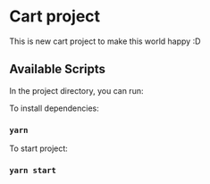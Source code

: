 # Cart project
This is new cart project to make this world happy :D

## Available Scripts

In the project directory, you can run:

To install dependencies:
### `yarn`

To start project:
### `yarn start`